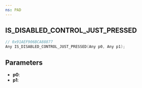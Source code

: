 ```yaml
---
ns: PAD
---
```

## IS_DISABLED_CONTROL_JUST_PRESSED

```c
// 0x91AEF906BCA88877
Any IS_DISABLED_CONTROL_JUST_PRESSED(Any p0, Any p1);
```

## Parameters
* **p0**:
* **p1**:
